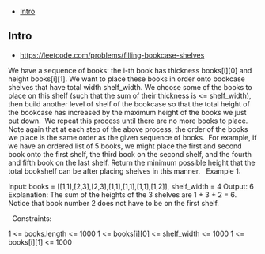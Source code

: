 - [Intro](#intro)

## Intro

- https://leetcode.com/problems/filling-bookcase-shelves

We have a sequence of books: the i-th book has thickness books[i][0] and height books[i][1].
We want to place these books in order onto bookcase shelves that have total width shelf_width.
We choose some of the books to place on this shelf (such that the sum of their thickness is <= shelf_width), then build another level of shelf of the bookcase so that the total height of the bookcase has increased by the maximum height of the books we just put down.  We repeat this process until there are no more books to place.
Note again that at each step of the above process, the order of the books we place is the same order as the given sequence of books.  For example, if we have an ordered list of 5 books, we might place the first and second book onto the first shelf, the third book on the second shelf, and the fourth and fifth book on the last shelf.
Return the minimum possible height that the total bookshelf can be after placing shelves in this manner.
 
Example 1:


Input: books = [[1,1],[2,3],[2,3],[1,1],[1,1],[1,1],[1,2]], shelf_width = 4
Output: 6
Explanation:
The sum of the heights of the 3 shelves are 1 + 3 + 2 = 6.
Notice that book number 2 does not have to be on the first shelf.

 
Constraints:

1 <= books.length <= 1000
1 <= books[i][0] <= shelf_width <= 1000
1 <= books[i][1] <= 1000

